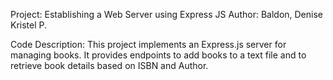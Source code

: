 Project: Establishing a Web Server using Express JS
Author: Baldon, Denise Kristel P.

Code Description:
This project implements an Express.js server for managing books. It provides endpoints to add books to a text file and to retrieve book details based on ISBN and Author.
